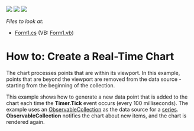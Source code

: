 <!-- default badges list -->
![](https://img.shields.io/endpoint?url=https://codecentral.devexpress.com/api/v1/VersionRange/272649173/20.1.4%2B)
[![](https://img.shields.io/badge/Open_in_DevExpress_Support_Center-FF7200?style=flat-square&logo=DevExpress&logoColor=white)](https://supportcenter.devexpress.com/ticket/details/T899929)
[![](https://img.shields.io/badge/📖_How_to_use_DevExpress_Examples-e9f6fc?style=flat-square)](https://docs.devexpress.com/GeneralInformation/403183)
<!-- default badges end -->
<!-- default file list -->
*Files to look at*:

* [Form1.cs](./CS/RealTimeChartUpdates/Form1.cs) (VB: [Form1.vb](./VB/RealTimeChartUpdates/Form1.vb))
<!-- default file list end -->

# How to: Create a Real-Time Chart

The chart processes points that are within its viewport. In this example, points that are beyond the viewport are removed from the data source &#0045; starting from the beginning of the collection. 

This example shows how to generate a new data point that is added to the chart each time the **Timer.Tick** event occurs (every 100 milliseconds). The example uses an [ObservableCollection](https://docs.microsoft.com/en-us/dotnet/api/system.collections.objectmodel.observablecollection-1) as the data source for a [series](https://docs.devexpress.com/WindowsForms/6167/controls-and-libraries/chart-control/chart-elements/series?p=netframework). **ObservableCollection** notifies the chart about new items, and the chart is rendered again.
